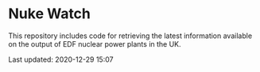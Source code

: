 # Nuke Watch

This repository includes code for retrieving the latest information available on the output of EDF nuclear power plants in the UK.

Last updated: 2020-12-29 15:07